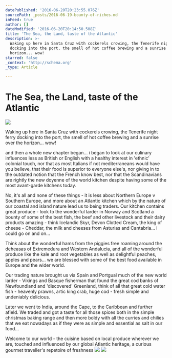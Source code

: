 ```yaml
---
datePublished: '2016-06-20T20:23:55.076Z'
sourcePath: _posts/2016-06-19-bounty-of-riches.md
inFeed: true
author: []
dateModified: '2016-06-20T20:14:50.508Z'
title: 'The Sea, the Land, taste of the Atlantic'
description: >-
  Waking up here in Santa Cruz with cockerels crowing, the Tenerife night ferry
  docking into the port, the smell of hot coffee brewing and a sunrise over the
  horizon... wow!
starred: false
_context: 'http://schema.org'
_type: Article

---
```

# The Sea, the Land, taste of the Atlantic
![](https://the-grid-user-content.s3-us-west-2.amazonaws.com/4420496f-c26d-486e-b2a0-1f9c05e143a8.jpg)

Waking up here in Santa Cruz with cockerels crowing, the Tenerife night ferry docking into the port, the smell of hot coffee brewing and a sunrise over the horizon... wow!

and then a whole new chapter began... i began to look at our culinary influences less as British or English with a healthy interest in 'ethnic' colonial touch, nor that as most Italians if not mediterraneans would have you believe, that their food is superior to everyone else's, nor giving in to the outdated notion that the French know best, nor that the Scandinavians are rightly the new doyenne of the world kitchen despite having some of the most avant-garde kitchens today.

No, it's all and none of these things - it is less about Northern Europe v Southern Europe, and more about an Atlantic kitchen which by the nature of our coastal and island nature lead us to being traders. Our kitchen contains great produce - look to the wonderful larder in Norway and Scotland a bounty of some of the best fish, the beef and other livestock and their dairy products amazing - think Icelandic Skyr, Devon Clotted Cream, the king of cheese - Cheddar, the milk and cheeses from Asturias and Cantabria... i could go on and on... 

Think about the wonderful hams from the piggies free roaming around the deheasas of Extremedura and Western Andalucia, and all of the wonderful produce like the kale and root vegetables as well as delightful peaches, apples and pears... we are blessed with some of the best food available in Europe and the wider world.

Our trading nature brought us via Spain and Portgual much of the new world larder - Vikings and Basque fisherman that found the great cod banks of Newfoundland and 'discovered' Greenland, think of all that great cold water fish - heavenly prawns, artic king crab, huge cod - fresh simple and undeniably delicious. 

Later we went to India, around the Cape, to the Caribbean and further afield. We traded and got a taste for all those spices both in the simple christmas baking range and then more boldy with all the curries and chilies that we eat nowadays as if they were as simple and essential as salt in our food... 

Welcome to our world - the cuisine based on local produce wherever we are, touched and influenced by our global Atlantic heritage, a curious gourmet traveller's repetoire of freshness
![](https://the-grid-user-content.s3-us-west-2.amazonaws.com/088e9619-d368-40b2-ba30-eac783803a12.jpg)
![](https://the-grid-user-content.s3-us-west-2.amazonaws.com/794f4615-e851-4d1a-900d-ae7342b82013.png)
